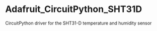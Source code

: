 # Adafruit_CircuitPython_SHT31D
CircuitPython driver for the SHT31-D temperature and humidity sensor
